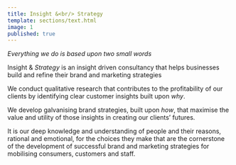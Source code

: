 ```yaml
---
title: Insight &<br/> Strategy
template: sections/text.html
image: 1
published: true
---
```


*Everything we do is based upon two small words*

Insight & *Strategy* is an insight driven consultancy that helps businesses build and refine their brand and marketing strategies

We conduct qualitative research that contributes to the profitability of our clients by identifying clear customer insights built upon *why*.

We develop galvanising brand strategies, built upon *how*, that maximise the value and utility of those insights in creating our clients’ futures.

It is our deep knowledge and understanding of people and their reasons, rational and emotional, for the choices they make that are the cornerstone of the development of successful brand and marketing strategies for mobilising consumers, customers and staff.
